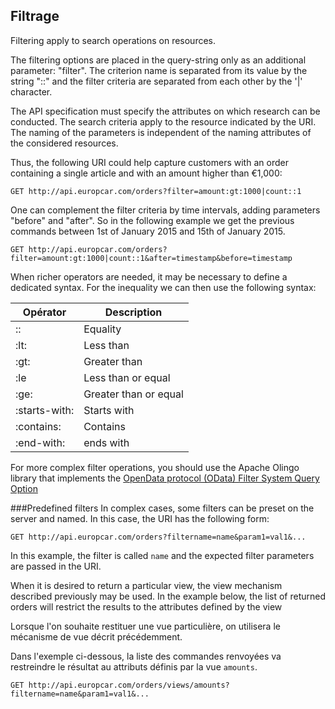 ## Filtrage

Filtering apply to search operations on resources.

The filtering options are placed in the query-string only as an additional parameter: "filter". The criterion name is separated from its value by the string "::" and the filter criteria are separated from each other by the '|' character. 

The API specification must specify the attributes on which research can be conducted. The search criteria apply to the resource indicated by the URI. The naming of the parameters  is independent of the naming attributes of the considered resources. 

Thus, the following URI could help capture customers with an order containing a single article and with an amount  higher than €1,000:

```
GET http://api.europcar.com/orders?filter=amount:gt:1000|count::1
```

One can complement the filter criteria by time intervals, adding parameters "before" and "after". So in the following example we get the previous commands between 1st of January 2015 and 15th of January 2015.

```
GET http://api.europcar.com/orders?filter=amount:gt:1000|count::1&after=timestamp&before=timestamp
```

When richer operators are needed, it may be necessary to define a dedicated syntax. For the inequality we can then use the following syntax:

| Opérator | Description |
| -- | -- |
| :: | Equality |
| :lt: | Less than |
| :gt: | Greater than |
| :le | Less than or equal |
| :ge: | Greater than or equal |
| :starts-with: | Starts with |
| :contains: | Contains |
| :end-with: | ends with |

For more complex filter operations, you should use the Apache Olingo library that implements the [OpenData protocol (OData) Filter System Query Option ](http://docs.oasis-open.org/odata/odata/v4.0/errata02/os/complete/part2-url-conventions/odata-v4.0-errata02-os-part2-url-conventions-complete.html#_Toc406398094)


###Predefined filters
In complex cases, some filters can be preset on the server and named. In this case, the URI has the following form:

````
GET http://api.europcar.com/orders?filtername=name&param1=val1&...
````

In this example, the filter is called ```name``` and the expected filter parameters are passed in the URI.

When it is desired to return a particular view, the view mechanism described previously may be used. In the example below, the list of returned orders will restrict the results to the attributes defined by the view

Lorsque l'on souhaite restituer une vue particulière, on utilisera le mécanisme de vue décrit précédemment.

Dans l'exemple ci-dessous, la liste des commandes renvoyées va restreindre le résultat au attributs définis par la vue ```amounts```.
```
GET http://api.europcar.com/orders/views/amounts?filtername=name&param1=val1&...
```

